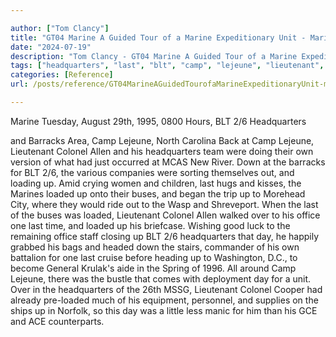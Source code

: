 ```yaml
---

author: ["Tom Clancy"]
title: "GT04 Marine A Guided Tour of a Marine Expeditionary Unit - Marine_split_153.html"
date: "2024-07-19"
description: "Tom Clancy - GT04 Marine A Guided Tour of a Marine Expeditionary Unit"
tags: ["headquarters", "last", "blt", "camp", "lejeune", "lieutenant", "colonel", "loaded", "day", "marine", "barrack", "allen", "bus", "office", "one", "tuesday", "august", "hour", "area", "north", "carolina", "back", "team", "version", "occurred"]
categories: [Reference]
url: /posts/reference/GT04MarineAGuidedTourofaMarineExpeditionaryUnit-marinesplit153html

---
```



Marine
Tuesday, August 29th, 1995, 0800 Hours, BLT 2/6 Headquarters
  and Barracks Area, Camp Lejeune, North Carolina
Back at Camp Lejeune, Lieutenant Colonel Allen and his headquarters team were doing their own version of what had just occurred at MCAS New River. Down at the barracks for BLT 2/6, the various companies were sorting themselves out, and loading up. Amid crying women and children, last hugs and kisses, the Marines loaded up onto their buses, and began the trip up to Morehead City, where they would ride out to the Wasp and Shreveport. When the last of the buses was loaded, Lieutenant Colonel Allen walked over to his office one last time, and loaded up his briefcase. Wishing good luck to the remaining office staff closing up BLT 2/6 headquarters that day, he happily grabbed his bags and headed down the stairs, commander of his own battalion for one last cruise before heading up to Washington, D.C., to become General Krulak's aide in the Spring of 1996. All around Camp Lejeune, there was the bustle that comes with deployment day for a unit. Over in the headquarters of the 26th MSSG, Lieutenant Colonel Cooper had already pre-loaded much of his equipment, personnel, and supplies on the ships up in Norfolk, so this day was a little less manic for him than his GCE and ACE counterparts.
